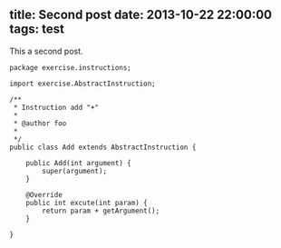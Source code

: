 title: Second post
date: 2013-10-22 22:00:00
tags: test
---

This a second post.

``` [java]
package exercise.instructions;

import exercise.AbstractInstruction;

/**
 * Instruction add "+"
 *
 * @author foo
 *
 */
public class Add extends AbstractInstruction {

    public Add(int argument) {
        super(argument);
    }

    @Override
    public int excute(int param) {
        return param + getArgument();
    }

}
```
